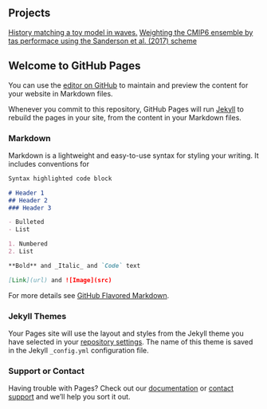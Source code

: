 ## Projects

[History matching a toy model in waves.](https://dougmcneall.github.io/waves/docs/hmwave_demo_0.html)
[Weighting the CMIP6 ensemble by tas performace using the Sanderson et al. (2017) scheme](https://dougmcneall.github.io/cmip6/docs/tas_weighting.html)

## Welcome to GitHub Pages

You can use the [editor on GitHub](https://github.com/dougmcneall/dougmcneall.github.io/edit/master/index.md) to maintain and preview the content for your website in Markdown files.

Whenever you commit to this repository, GitHub Pages will run [Jekyll](https://jekyllrb.com/) to rebuild the pages in your site, from the content in your Markdown files.

### Markdown

Markdown is a lightweight and easy-to-use syntax for styling your writing. It includes conventions for

```markdown
Syntax highlighted code block

# Header 1
## Header 2
### Header 3

- Bulleted
- List

1. Numbered
2. List

**Bold** and _Italic_ and `Code` text

[Link](url) and ![Image](src)
```

For more details see [GitHub Flavored Markdown](https://guides.github.com/features/mastering-markdown/).

### Jekyll Themes

Your Pages site will use the layout and styles from the Jekyll theme you have selected in your [repository settings](https://github.com/dougmcneall/dougmcneall.github.io/settings). The name of this theme is saved in the Jekyll `_config.yml` configuration file.

### Support or Contact

Having trouble with Pages? Check out our [documentation](https://help.github.com/categories/github-pages-basics/) or [contact support](https://github.com/contact) and we’ll help you sort it out.
